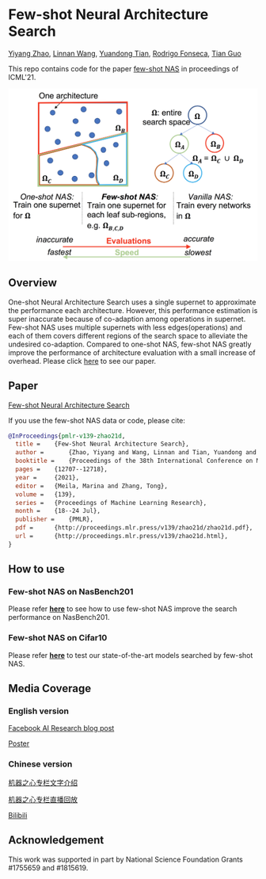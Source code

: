 # Few-shot Neural Architecture Search
[Yiyang Zhao](https://zhaoyiyang.me), [Linnan Wang](https://linnanwang.github.io/), [Yuandong Tian](https://yuandong-tian.com/), [Rodrigo Fonseca](http://cs.brown.edu/~rfonseca/), [Tian Guo](https://tianguo.info)

This repo contains code for the paper [few-shot NAS](http://proceedings.mlr.press/v139/zhao21d/zhao21d.pdf) in proceedings of ICML'21.

<p align="center">
<img src='https://github.com/aoiang/paper-images/blob/master/few-shot-nas/terser.png?raw=true' width="600">
</p>

## Overview

One-shot Neural Architecture Search uses a single supernet to approximate the performance each architecture. However, this performance estimation is super inaccurate because of co-adaption among operations in supernet. Few-shot NAS uses multiple supernets with less edges(operations) and each of them covers different regions of the search space to alleviate the undesired co-adaption. Compared to one-shot NAS, few-shot NAS greatly improve the performance of architecture evaluation with a small increase of overhead. Please click [here][1] to see our paper.


## Paper 
[Few-shot Neural Architecture Search](http://proceedings.mlr.press/v139/zhao21d/zhao21d.pdf)

If you use the few-shot NAS data or code, please cite: 

```bibtex
@InProceedings{pmlr-v139-zhao21d,
  title = 	 {Few-Shot Neural Architecture Search},
  author =       {Zhao, Yiyang and Wang, Linnan and Tian, Yuandong and Fonseca, Rodrigo and Guo, Tian},
  booktitle = 	 {Proceedings of the 38th International Conference on Machine Learning},
  pages = 	 {12707--12718},
  year = 	 {2021},
  editor = 	 {Meila, Marina and Zhang, Tong},
  volume = 	 {139},
  series = 	 {Proceedings of Machine Learning Research},
  month = 	 {18--24 Jul},
  publisher =    {PMLR},
  pdf = 	 {http://proceedings.mlr.press/v139/zhao21d/zhao21d.pdf},
  url = 	 {http://proceedings.mlr.press/v139/zhao21d.html},
}
```


## How to use 

### Few-shot NAS on NasBench201
Please refer <a href="./Few-Shot_NasBench201">**here**</a> to see how to use few-shot NAS improve the search performance on NasBench201.

### Few-shot NAS on Cifar10
Please refer <a href="./Few-Shot-NAS_cifar10">**here**</a> to test our state-of-the-art models searched by few-shot NAS.


## Media Coverage

### English version
[Facebook AI Research blog post](https://ai.facebook.com/blog/introducing-few-shot-neural-architecture-search/)

[Poster](https://drive.google.com/file/d/1T6HyqXGA3LFotkJC0dd855vaEW0r6I_L/view?usp=sharing)


### Chinese version
[机器之心专栏文字介绍](https://mp.weixin.qq.com/s/X0flnuKKOnQkamjCxD_KrQ)

[机器之心专栏直播回放](https://jmq.h5.xeknow.com/s/2nndbz)

[Bilibili](https://b23.tv/1uQxRu)



## Acknowledgement
This work was supported in part by National Science Foundation Grants #1755659 and #1815619.







[1]: https://arxiv.org/abs/2006.06863






